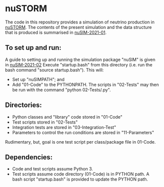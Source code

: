 # nuSTORM

The code in this repository provides a simulation of neutrino production in [nuSTORM](https://www.nustorm.org/trac/).  The contents of the present simulation and the data structure that is produced is summarised in [nuSIM-2021-01](https://www.nustorm.org/trac/raw-attachment/wiki/Software-and-computing/Documentation/2021/nuSIM-doc-01.pdf).

## To set up and run:
A guide to setting up and running the simulation package "nuSIM" is given in [nuSIM-2021-02](https://www.nustorm.org/trac/raw-attachment/wiki/Software-and-computing/Documentation/2021/nuSIM-doc-02.pdf)
Execute "startup.bash" from this directory (i.e. run the bash command "source startup.bash").  This will:
  * Set up "nuSIMPATH"; and
  * Add "01-Code" to the PYTHONPATH.  The scripts in "02-Tests" may then be run with the command "python 02-Tests/<filename>.py".

## Directories:
 * Python classes and "library" code stored in "01-Code"
 * Test scripts stored in "02-Tests"
 * Integration tests are stored in "03-Integration-Test"
 * Parameters to control the run conditions are stored in "11-Parameters"

Rudimentary, but, goal is one test script per class/package file in 01-Code.

## Dependencies:
 * Code and test scripts assume Python 3.  
 * Test scripts assume code directory (01-Code) is in PYTHON path.  A bash script "startup.bash" is provided to update the PYTHON path.
